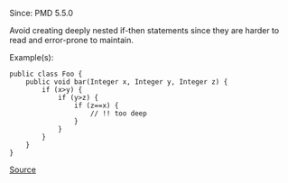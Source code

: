 Since: PMD 5.5.0

Avoid creating deeply nested if-then statements since they are harder to read and error-prone to maintain.

Example(s):
```
public class Foo {
	public void bar(Integer x, Integer y, Integer z) {
		if (x>y) {
			if (y>z) {
				if (z==x) {
					// !! too deep
				}
			}
		}
	}
}
```

[Source](https://pmd.github.io/pmd-5.5.4/pmd-apex/rules/apex/complexity.html#AvoidDeeplyNestedIfStmts)
